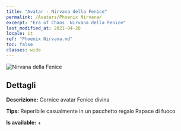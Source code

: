 ```yaml
---
title: "Avatar - Nirvana della Fenice"
permalink: /Avatars/Phoenix Nirvana/
excerpt: "Era of Chaos  Nirvana della Fenice"
last_modified_at: 2021-04-28
locale: it
ref: "Phoenix Nirvana.md"
toc: false
classes: wide
---
```

 ![Nirvana della Fenice](/images/a/avatarFrame_17.png)

## Dettagli

 **Descrizione:** Cornice avatar Fenice divina 

 **Tips:** Reperibile casualmente in un pacchetto regalo Rapace di fuoco 

 **Is available:**  + 


